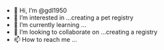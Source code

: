 - 👋 Hi, I’m @gdl1950
- 👀 I’m interested in ...creating a pet registry
- 🌱 I’m currently learning ...
- 💞️ I’m looking to collaborate on ...creating a registry
- 📫 How to reach me ...

<!---
gdl1950/gdl1950 is a ✨ special ✨ repository because its `README.md` (this file) appears on your GitHub profile.
You can click the Preview link to take a look at your changes.
--->
